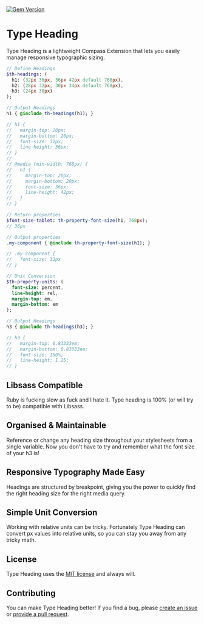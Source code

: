 [![Gem Version](https://badge.fury.io/rb/type-heading.svg)](http://badge.fury.io/rb/type-heading)

# Type Heading

Type Heading is a lightweight Compass Extension that lets you easily manage
responsive typographic sizing.

```sass
// Define Headings
$th-headings: (
  h1: (32px 36px, 36px 42px default 768px),
  h2: (28px 32px, 30px 34px default 768px),
  h3: (24px 30px)
);

// Output Headings
h1 { @include th-headings(h1); }

// h1 {
//   margin-top: 20px;
//   margin-bottom: 20px;
//   font-size: 32px;
//   line-height: 36px;
// }
// 
// @media (min-width: 768px) {
//   h1 {
//     margin-top: 20px;
//     margin-bottom: 20px;
//     font-size: 36px;
//     line-height: 42px;
//   }
// }

// Return properties
$font-size-tablet: th-property-font-size(h1, 768px);
// 36px

// Output properties
.my-component { @include th-property-font-size(h1); }

// .my-component {
//   font-size: 32px
// }

// Unit Conversion
$th-property-units: (
  font-size: percent,
  line-height: rel,
  margin-top: em,
  margin-bottom: em
);

// Output Headings
h3 { @include th-headings(h3); }

// h3 {
//   margin-top: 0.83333em;
//   margin-bottom: 0.83333em;
//   font-size: 150%;
//   line-height: 1.25;
// }
```

## Libsass Compatible

Ruby is fucking slow as fuck and I hate it. Type heading is 100% (or will try to
be) compatible with Libsass.

## Organised & Maintainable

Reference or change any heading size throughout your stylesheets from a single
variable. Now you don't have to try and remember what the font size of your h3 is!

## Responsive Typography Made Easy

Headings are structured by breakpoint, giving you the power to quickly find the
right heading size for the right media query.

## Simple Unit Conversion

Working with relative units can be tricky. Fortunately Type Heading can convert
px values into relative units, so you can stay you away from any tricky math.

## License

Type Heading uses the [MIT license](http://en.wikipedia.org/wiki/MIT_License)
and always will.

## Contributing

You can make Type Heading better! If you find a bug, please [create an
issue](https://github.com/ellioseven/type-heading/issues) or
[provide a pull request](https://github.com/ellioseven/type-heading/pulls).
